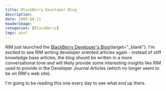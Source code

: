 ```yaml
---
title: BlackBerry Developer Blog
description: 
date: 2009-08-11
headerImage: 
categories: [BlackBerry]
tags: post
---
```


RIM just launched the [BlackBerry Developer's Blog](https://blackberry.com/developers/blog){target="_blank"}. I'm excited to see RIM writing developer oriented articles again - instead of stiff knowledge base articles, the blog should be written in a more conversational tone and will likely provide some interesting insights like RIM used to provide in the Developer Journal Articles (which no longer seem to be on RIM's web site).

I'm going to be reading this one every day to see what end up there.